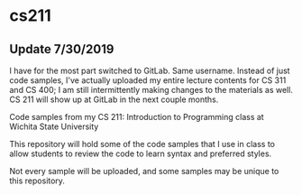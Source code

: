 # cs211
## Update 7/30/2019
I have for the most part switched to GitLab. Same username. Instead of just code samples, I've actually uploaded my entire lecture contents for CS 311 and CS 400; I am still intermittently making changes to the materials as well. CS 211 will show up at GitLab in the next couple months.

Code samples from my CS 211: Introduction to Programming class at Wichita State University

This repository will hold some of the code samples that I use in class to allow students to review the code to learn syntax and preferred styles.

Not every sample will be uploaded, and some samples may be unique to this repository.

